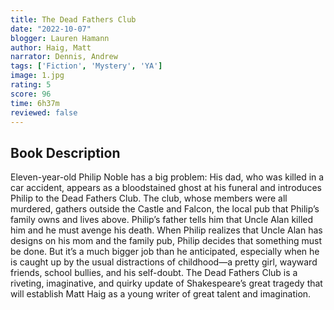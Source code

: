 ```yaml
---
title: The Dead Fathers Club
date: "2022-10-07"
blogger: Lauren Hamann
author: Haig, Matt
narrator: Dennis, Andrew
tags: ['Fiction', 'Mystery', 'YA']
image: 1.jpg
rating: 5
score: 96
time: 6h37m
reviewed: false
---
```




## Book Description 

Eleven-year-old Philip Noble has a big problem: His dad, who was killed in a car accident, appears as a bloodstained ghost at his funeral and introduces Philip to the Dead Fathers Club. The club, whose members were all murdered, gathers outside the Castle and Falcon, the local pub that Philip’s family owns and lives above. Philip’s father tells him that Uncle Alan killed him and he must avenge his death. When Philip realizes that Uncle Alan has designs on his mom and the family pub, Philip decides that something must be done. But it’s a much bigger job than he anticipated, especially when he is caught up by the usual distractions of childhood—a pretty girl, wayward friends, school bullies, and his self-doubt. The Dead Fathers Club is a riveting, imaginative, and quirky update of Shakespeare’s great tragedy that will establish Matt Haig as a young writer of great talent and imagination.
